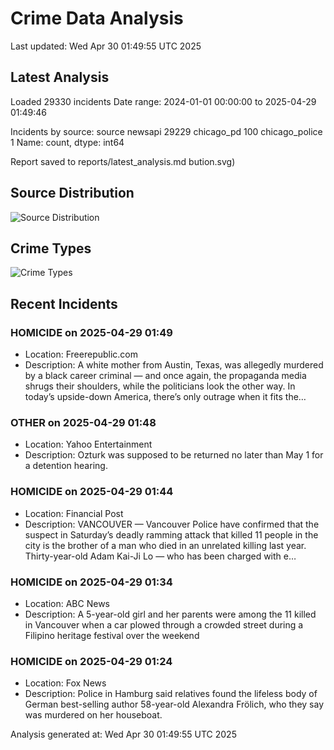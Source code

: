 # Crime Data Analysis
Last updated: Wed Apr 30 01:49:55 UTC 2025

## Latest Analysis

Loaded 29330 incidents
Date range: 2024-01-01 00:00:00 to 2025-04-29 01:49:46

Incidents by source:
source
newsapi           29229
chicago_pd          100
chicago_police        1
Name: count, dtype: int64

Report saved to reports/latest_analysis.md
bution.svg)

## Source Distribution
![Source Distribution](images/source_distribution.svg)

## Crime Types
![Crime Types](images/crime_types.svg)

## Recent Incidents

### HOMICIDE on 2025-04-29 01:49
- Location: Freerepublic.com
- Description: A white mother from Austin, Texas, was allegedly murdered by a black career criminal — and once again, the propaganda media shrugs their shoulders, while the politicians look the other way. In today’s upside-down America, there’s only outrage when it fits the…


### OTHER on 2025-04-29 01:48
- Location: Yahoo Entertainment
- Description: Ozturk was supposed to be returned no later than May 1 for a detention hearing.


### HOMICIDE on 2025-04-29 01:44
- Location: Financial Post
- Description: VANCOUVER — Vancouver Police have confirmed that the suspect in Saturday’s deadly ramming attack that killed 11 people in the city is the brother of a man who died in an unrelated killing last year. Thirty-year-old Adam Kai-Ji Lo — who has been charged with e…


### HOMICIDE on 2025-04-29 01:34
- Location: ABC News
- Description: A 5-year-old girl and her parents were among the 11 killed in Vancouver when a car plowed through a crowded street during a Filipino heritage festival over the weekend


### HOMICIDE on 2025-04-29 01:24
- Location: Fox News
- Description: Police in Hamburg said relatives found the lifeless body of German best-selling author 58-year-old Alexandra Frölich, who they say was murdered on her houseboat.

Analysis generated at: Wed Apr 30 01:49:55 UTC 2025
